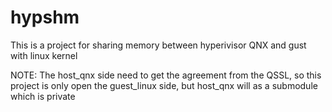 # hypshm
This is a project for sharing memory between hyperivisor QNX and gust with linux kernel

NOTE: 
The host_qnx side need to get the agreement from the QSSL, so this project is only open the guest_linux side, but host_qnx will as a submodule which is private 
